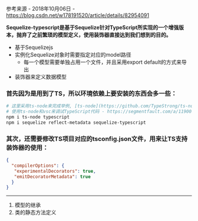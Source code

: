 参考来源 - 2018年10月06日 - https://blog.csdn.net/w178191520/article/details/82954091

**Sequelize-typescript是基于Sequelize针对TypeScript所实现的一个增强版本，抛弃了之前繁琐的模型定义，使用装饰器直接达到我们想到的目的。**
- 基于Sequelizejs
- 实例化Sequelize对象时需要指定对应的model路径
  * 每一个模型需要单独占用一个文件，并且采用export default的方式来导出
- 装饰器来定义数据模型

### 首先因为是用到了TS，所以环境依赖上要安装的东西会多一些：

```bash
# 这里采用ts-node来完成举例, [ts-node](https://github.com/TypeStrong/ts-node)提供了TypeScript的运行环境，让我们免去了麻烦的编译这一步骤
# 使用ts-node和vsc来调试TypeScript代码 - https://segmentfault.com/a/1190000010605261
npm i ts-node typescript
npm i sequelize reflect-metadata sequelize-typescript
```

### 其次，还需要修改TS项目对应的tsconfig.json文件，用来让TS支持装饰器的使用：

```json
{
  "compilerOptions": {
   "experimentalDecorators": true,
   "emitDecoratorMetadata": true
  }
}
```

***

1. 模型的继承
2. 类的静态方法定义
